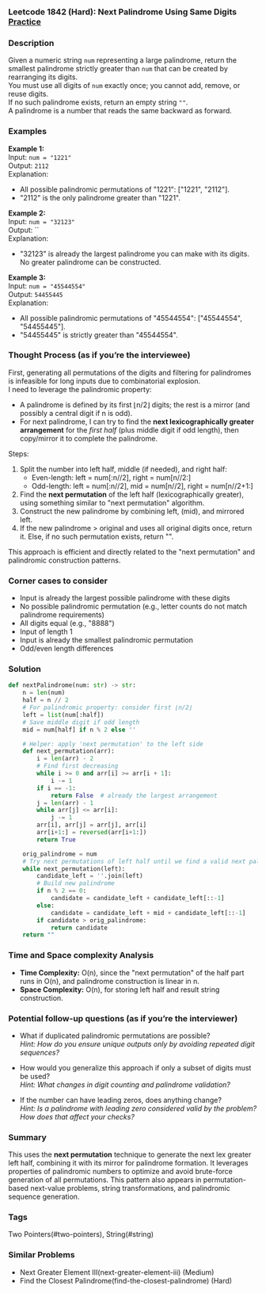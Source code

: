 ### Leetcode 1842 (Hard): Next Palindrome Using Same Digits [Practice](https://leetcode.com/problems/next-palindrome-using-same-digits)

### Description  
Given a numeric string `num` representing a large palindrome, return the smallest palindrome strictly greater than `num` that can be created by rearranging its digits.  
You must use all digits of `num` exactly once; you cannot add, remove, or reuse digits.  
If no such palindrome exists, return an empty string `""`.  
A palindrome is a number that reads the same backward as forward.

### Examples  

**Example 1:**  
Input: `num = "1221"`  
Output: `2112`  
Explanation:  
- All possible palindromic permutations of "1221": ["1221", "2112"].  
- "2112" is the only palindrome greater than "1221".

**Example 2:**  
Input: `num = "32123"`  
Output: ``  
Explanation:  
- "32123" is already the largest palindrome you can make with its digits. No greater palindrome can be constructed.

**Example 3:**  
Input: `num = "45544554"`  
Output: `54455445`  
Explanation:  
- All possible palindromic permutations of "45544554": ["45544554", "54455445"].
- "54455445" is strictly greater than "45544554".

### Thought Process (as if you’re the interviewee)  
First, generating all permutations of the digits and filtering for palindromes is infeasible for long inputs due to combinatorial explosion.  
I need to leverage the palindromic property:
- A palindrome is defined by its first ⌊n/2⌋ digits; the rest is a mirror (and possibly a central digit if n is odd).
- For next palindrome, I can try to find the **next lexicographically greater arrangement** for the *first half* (plus middle digit if odd length), then copy/mirror it to complete the palindrome.

Steps:
1. Split the number into left half, middle (if needed), and right half:
   - Even-length: left = num[:n//2], right = num[n//2:]
   - Odd-length: left = num[:n//2], mid = num[n//2], right = num[n//2+1:]
2. Find the **next permutation** of the left half (lexicographically greater), using something similar to "next permutation" algorithm.
3. Construct the new palindrome by combining left, (mid), and mirrored left.
4. If the new palindrome > original and uses all original digits once, return it. Else, if no such permutation exists, return "".

This approach is efficient and directly related to the "next permutation" and palindromic construction patterns.

### Corner cases to consider  
- Input is already the largest possible palindrome with these digits
- No possible palindromic permutation (e.g., letter counts do not match palindrome requirements)
- All digits equal (e.g., "8888")
- Input of length 1
- Input is already the smallest palindromic permutation
- Odd/even length differences

### Solution

```python
def nextPalindrome(num: str) -> str:
    n = len(num)
    half = n // 2
    # For palindromic property: consider first ⌊n/2⌋
    left = list(num[:half])
    # Save middle digit if odd length
    mid = num[half] if n % 2 else ''

    # Helper: apply 'next permutation' to the left side
    def next_permutation(arr):
        i = len(arr) - 2
        # Find first decreasing
        while i >= 0 and arr[i] >= arr[i + 1]:
            i -= 1
        if i == -1:
            return False  # already the largest arrangement
        j = len(arr) - 1
        while arr[j] <= arr[i]:
            j -= 1
        arr[i], arr[j] = arr[j], arr[i]
        arr[i+1:] = reversed(arr[i+1:])
        return True

    orig_palindrome = num
    # Try next permutations of left half until we find a valid next palindrome
    while next_permutation(left):
        candidate_left = ''.join(left)
        # Build new palindrome
        if n % 2 == 0:
            candidate = candidate_left + candidate_left[::-1]
        else:
            candidate = candidate_left + mid + candidate_left[::-1]
        if candidate > orig_palindrome:
            return candidate
    return ""
```

### Time and Space complexity Analysis  

- **Time Complexity:** O(n), since the "next permutation" of the half part runs in O(n), and palindrome construction is linear in n.
- **Space Complexity:** O(n), for storing left half and result string construction.

### Potential follow-up questions (as if you’re the interviewer)  

- What if duplicated palindromic permutations are possible?  
  *Hint: How do you ensure unique outputs only by avoiding repeated digit sequences?*

- How would you generalize this approach if only a subset of digits must be used?  
  *Hint: What changes in digit counting and palindrome validation?*

- If the number can have leading zeros, does anything change?  
  *Hint: Is a palindrome with leading zero considered valid by the problem? How does that affect your checks?*

### Summary
This uses the **next permutation** technique to generate the next lex greater left half, combining it with its mirror for palindrome formation. It leverages properties of palindromic numbers to optimize and avoid brute-force generation of all permutations. This pattern also appears in permutation-based next-value problems, string transformations, and palindromic sequence generation.

### Tags
Two Pointers(#two-pointers), String(#string)

### Similar Problems
- Next Greater Element III(next-greater-element-iii) (Medium)
- Find the Closest Palindrome(find-the-closest-palindrome) (Hard)